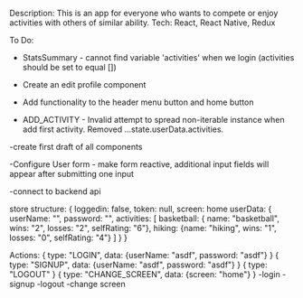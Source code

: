 Description: This is an app for everyone who wants to compete or enjoy activities with others of similar ability.
Tech: React, React Native, Redux

To Do:

- StatsSummary - cannot find variable 'activities' when we login (activities should be set to equal [])

- Create an edit profile component

- Add functionality to the header menu button and home button

- ADD_ACTIVITY - Invalid attempt to spread non-iterable instance when add first activity. Removed ...state.userData.activities.

-create first draft of all components

-Configure User form - make form reactive, additional input fields will appear after submitting one input

-connect to backend api

store structure:
{
loggedin: false,
token: null,
screen: home
userData: {
userName: "",
password: "",
activities: [
basketball: { name: "basketball", wins: "2", losses: "2", selfRating: "6"},
hiking: {name: "hiking", wins: "1", losses: "0", selfRating: "4"}
]
}
}

Actions:
{
type: "LOGIN",
data: {userName: "asdf", password: "asdf"}
}
{
type: "SIGNUP",
data: {userName: "asdf", password: "asdf"}
}
{
type: "LOGOUT"
}
{
type: "CHANGE_SCREEN",
data: {screen: "home"}
}
-login
-signup
-logout
-change screen
